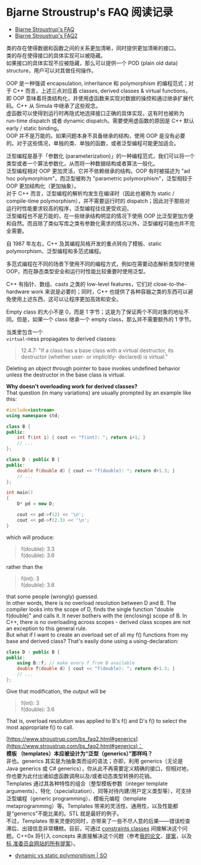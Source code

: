 # Bjarne Stroustrup's FAQ 阅读记录

- [Bjarne Stroustrup's FAQ](https://www.stroustrup.com/bs_faq.html)
- [Bjarne Stroustrup's FAQ2](https://www.stroustrup.com/bs_faq2.html)

类的存在使得数据和函数之间的关系更加清晰，同时提供更加清晰的接口。  
类的存在使得接口的具体实现可以被隐藏。  
如果接口的具体实现不应被隐藏，那么可以提供一个 POD (plain old data) structure，用户可以对其做任何操作。

OOP 是一种强调 encapsulation, inheritance 和 polymorphism 的编程范式；对于 C++ 而言，上述三点对应着 classes, derived classes & virtual functions，即 OOP 意味着将类结构化，并使用虚函数来实现对数据的操控和通过继承扩展代码。C++ 从 Simula 中继承了这些观念。  
虚函数可以使得到运行时再隐式地选择接口正确的具体实现，这有时也被称为 run-time dispatch 或者 dynamic dispatch。需要使用虚函数的原因是 C++ 默认 early / static binding。  
OOP 并不是万能的。如果问题本身不具备继承的结构，使用 OOP 是没有必要的。对于这些情况，单独的类、单独的函数，或者泛型编程可能更加适合。

泛型编程是基于「参数化 (parameterization)」的一种编程范式，我们可以将一个类型或者一个算法参数化，从而将一种数据结构或者算法一般化。  
泛型编程相对 OOP 更加灵活，它并不依赖继承的结构。OOP 有时被描述为 "ad hoc polymorphism"，而泛型被称为 "parametric polymorphism"，泛型相较于 OOP 更加结构化（更加抽象）。  
对于 C++ 而言，泛型编程的解析均发生在编译时（因此也被称为 static / compile-time polymorphism），并不需要运行时的 dispatch；因此对于那些对运行时性能要求较高的程序，泛型编程往往更受欢迎。  
泛型编程也不是万能的，在一些继承结构明显的情况下使用 OOP 比泛型更加方便和自然。而且除了类似写库之类有参数化需求的情况以外，泛型编程可能也并不完全需要。

自 1987 年左右，C++ 及其编程风格开发的重点转向了模板、static polymorphism、泛型编程和多范式编程。

多范式编程在不同的场景下使用不同的编程方式，例如在需要动态解析类型时使用 OOP，而在静态类型安全和运行时性能比较重要时使用泛型。

C++ 有指针、数组、casts 之类的 low-level features，它们对 close-to-the-hardware work 来说是必要的；同时，C++ 也提供了各种容器之类的东西可以避免使用上述东西，这可以让程序更加高效和安全。

Empty class 的大小不是 0，而是 1 字节；这是为了保证两个不同对象的地址不同。但是，如果一个 class 继承一个 empty class，那么并不需要额外的 1 字节。

当类里包含一个  
`virtual`-ness propagates to derived classes: 
> 12.4.7: "If a class has a base class with a virtual destructor, its destructor (whether user- or implicitly- declared) is virtual."


Deleting an object through pointer to base invokes undefined behavior unless the destructor in the base class is virtual.

**Why doesn't overloading work for derived classes?**  
That question (in many variations) are usually prompted by an example like this:
```cpp
#include<iostream>
using namespace std;

class B {
public:
    int f(int i) { cout << "f(int): "; return i+1; }
    // ...
};

class D : public B {
public:
    double f(double d) { cout << "f(double): "; return d+1.3; }
    // ...
};

int main()
{
    D* pd = new D;

    cout << pd->f(2) << '\n';
    cout << pd->f(2.3) << '\n';
}
```
which will produce:
> f(double): 3.3 	
> f(double): 3.6

rather than the
> f(int): 3 	
> f(double): 3.6

that some people (wrongly) guessed.  
In other words, there is no overload resolution between D and B. The compiler looks into the scope of D, finds the single function "double f(double)" and calls it. It never bothers with the (enclosing) scope of B. In C++, there is no overloading across scopes - derived class scopes are not an exception to this general rule.  
But what if I want to create an overload set of all my f() functions from my base and derived class? That's easily done using a using-declaration:
```cpp
class D : public B {
public:
    using B::f;	// make every f from B available
    double f(double d) { cout << "f(double): "; return d+1.3; }
    // ...
};
```
Give that modification, the output will be
> f(int): 3 	
> f(double): 3.6

That is, overload resolution was applied to B's f() and D's f() to select the most appropriate f() to call.

[https://www.stroustrup.com/bs_faq2.html#generics](https://www.stroustrup.com/bs_faq2.html#generics)：  
**模板 （templates）本应被设计为“泛型（generics）”那样吗？**  
非也。generics 其实是为抽象类而设的语法；亦即，利用 generics（无论是 Java generics 或 C# generics），你从此不再需要定义精确的接口，但相对地，你也要为此付出诸如虚函数调用以及/或者动态类型转换的花销。  
Templates 通过其各种特性的组合（整型模板参数（integer template arguments）、特化（specialization）、同等对待内建/用户定义类型等），可支持泛型编程（generic programming）、模板元编程（template metaprogramming）等。Templates 带来的灵活性、通用性，以及性能都是“generics”不能比美的。STL 就是最好的例子。  
不过，Templates 带来灵便的同时，亦带来了一些不尽人意的后果——错误检查滞后、出错信息非常糟糕。目前，可通过 [constraints classes](http://www.research.att.com/~bs/bs_faq2.html#constraints) 间接解决这个问题。C++0x 将引入 concepts 来直接解决这个问题（参考[我的论文](http://www.research.att.com/~bs/papers.html)、[提案](http://www.research.att.com/~bs/WG21.html)，以及[标 准委员会网站的所有提案](http://www.open-std.org/jtc1/sc22/wg21/)）。

- [dynamic vs static polymorphism | SO](https://stackoverflow.com/questions/20783266/what-is-the-difference-between-dynamic-and-static-polymorphism-in-java)